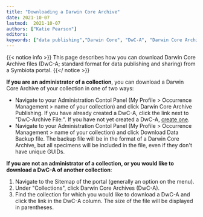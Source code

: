```yaml
---
title: "Downloading a Darwin Core Archive"
date: 2021-10-07
lastmod:  2021-10-07
authors: ["Katie Pearson"]
editors: 
keywords: ["data publishing","Darwin Core", "DwC-A", "Darwin Core Archive"]
---
```


{{< notice info >}}
  This page describes how you can download Darwin Core Archive files (DwC-A; standard format for data publishing and sharing) from a Symbiota portal.
{{</ notice >}}

**If you are an administrator of a collection**, you can download a Darwin Core Archive of your collection in one of two ways:
* Navigate to your Administration Contol Panel (My Profile > Occurrence Management > name of your collection) and click Darwin Core Archive Publishing. If you have already created a DwC-A, click the link next to "DwC-Archive File:". If you have not yet created a DwC-A, [create one](https://biokic.github.io/symbiota-docs/user/data_publishing/dwc/).
* Navigate to your Administration Contol Panel (My Profile > Occurrence Management > name of your collection) and click Download Data Backup file. The backup file will be in the format of a Darwin Core Archive, but all specimens will be included in the file, even if they don't have unique GUIDs.

**If you are not an administrator of a collection, or you would like to download a DwC-A of another collection**:
1. Navigate to the Sitemap of the portal (generally an option on the menu).
2. Under "Collections", click Darwin Core Archives (DwC-A).
3. Find the collection for which you would like to download a DwC-A and click the link in the DwC-A column. The size of the file will be displayed in parentheses.
